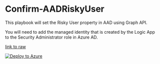 # Confirm-AADRiskyUser

This playbook will set the Risky User property in AAD using Graph API.

You will need to add the managed identity that is created by the Logic App to the Security Administrator role in Azure AD.

[link to raw](#https://raw.githubusercontent.com/Azure/Azure-Sentinel/master/Playbooks/Confirm-AADRiskyUser/alert-trigger/azuredeploy.json)


[![Deploy to Azure](https://aka.ms/deploytoazurebutton)](https://portal.azure.com/#create/Microsoft.Template/uri/https%3A%2F%2Fraw.githubusercontent.com%2FAzure%2FAzure-Sentinel%2Fmaster%2FPlaybooks%2FConfirm-AADRiskyUser%2Fincident-trigger%2Fazuredeploy.json)
